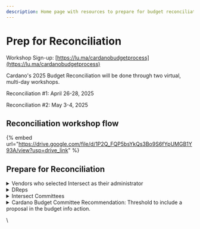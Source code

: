 ```yaml
---
description: Home page with resources to prepare for budget reconciliation
---
```


# Prep for Reconciliation

Workshop Sign-up: [https://lu.ma/cardanobudgetprocess](https://lu.ma/cardanobudgetprocess)

Cardano's 2025 Budget Reconciliation will be done through two virtual, multi-day workshops. &#x20;

Reconciliation #1: April 26-28, 2025

Reconciliation #2: May 3-4, 2025

## Reconciliation workshop flow

{% embed url="https://drive.google.com/file/d/1P2Q_FQP5bsYkQs3Bo9S6fYpUMGB1Y93A/view?usp=drive_link" %}

## Prepare for Reconciliation

<details>

<summary>Vendors who selected Intersect as their administrator</summary>

* Have all proposal edits done by April 24th at 5pm UTC. This is when the proposals will be exported for reconciliation workshop purposes and used to create soft proposal prioritization.

- Attend the workshops during the category relevant to your proposal(s) and finalization, if possible.
  * April 26th:  Marketing & Innovation, Governance Support
  * April 27th: Core, Research, No Category
  * April 28th: Finalization Across Categories
  * May 3:  All proposal categories
  * May 4:  Spillover proposal categories & Finalization across categories

* Monitor your emails from operational-services@intersectmbo.org.  Intersect will notify you of any changes debated by DReps. Responses should be shared back to this email, and will be summarized for the DReps in the next workshop day. If you do not respond by the time the workshop ends, DReps will decide based on the proposal as-is. Any proposals that do not get included in the first budget following April 28th will be carried into May 3-4.

</details>

<details>

<summary>DReps</summary>

* Add final comments and temp check in [Gov.Tools](https://gov.tools/budget_discussion) before April 24 at 5pm UTC.
  * The proposals, temp checks and comments will be exported at 5pm UTC to create soft proposal prioritization based on the aggregate proposal feedback. This prioritization will be the starting point for the reconciliation workshops.

- Pre-workshop homework:
  * Read all proposals, or at least all those of interest to you, in [Gov.Tools](https://gov.tools/budget_discussion).  TIME TO READ PROPOSALS WILL NOT BE PROVIDED DURING THE WORKSHOP.
  * [Review the summary provided by Intersect](current-proposals-analysis.md)
  * Identify any discussion points that you want to surface in the reconciliation workshop. Discussion points must be seconded by another DRep to be discussed. Discussion points should be focused:
    * The Budget Committee will determine a threshold (ex, % yes on a proposal) that determines if a proposal goes into a budget info action.  Discussion can be around whether a proposal should/should not be in the info action, comparison between proposals, and/or specific changes requested for a proposal.

* Attend the reconciliation workshops. THIS ALLOWS YOU TO ADD DISCUSSION POINTS AND DISCUSS WHICH PROPOSALS SHOULD GO INTO THE BUDGET INFO ACTION.

- If you cannot attend, reconciliation workshops, participate in polls asynchronously.
  * DReps who cannot attend are free to ask another DRep to bring their discussion point to the floor, and will still require a second from another DRep.
  * Workshop recordings will be available [here](https://youtube.com/playlist?list=PL0vPOqkVcEDeOXivs9bAd45gayqSTsiVE\&si=ZUTytuzeapM6cUz-).
  * Participate in polls generated throughout the reconciliation workshop. <mark style="background-color:yellow;">Voting tool URL and demo video forthcoming</mark>
    * Polls will remain open for all DReps until \~5hrs prior to the final workshop day of each cycle (April 28 and May 4).  Polls on the final workshop day (April 28 and May 4) will close on 12:59 UTC that day.
      * <mark style="background-color:yellow;">Exact Deadline for each poll forthcoming</mark>

</details>

<details>

<summary>Intersect Committees</summary>

* Secretaries must submit final comments on behalf of their committee in [Gov.Tools](https://gov.tools/budget_discussion) before April 24 at 5pm UTC. This is when the proposals will be exported for reconciliation workshop purposes and used to create soft proposal prioritization.

- Attend the reconciliation workshops to add your expert perspectives

* If your committee submitted a proposal, see "Expectations of Vendors" above

</details>

<details>

<summary>Cardano Budget Committee Recommendation: Threshold to include a proposal in the budget info action.</summary>

The Cardano Budget Committee decided on April 21st to provide a recommendation to DReps regarding the polling threshold used to determine which proposals are included in a Budget Info Action from Intersect.

A separate tool is being developed for budget reconciliation polling. Gov.Tool polls will be used to help prioritize proposals, but will not be used to directly determine which proposals go into a budget info action. The poll to determine which proposals will be included in a budget will take place during reconciliation workshops on April 26-28 and May 3-4. The polling tool will be available asynchronously.  Polls during the first reconciliation cycle (April 26-28) will be used to generate a budget info action.  Any proposals not included in this budget can be carried forward to the May 3-4 reconciliation cycle for further consideration.

Recommendation from the CBC.  Proposals to receive treasury funding will be included in Intersect’s budget info action if:

<mark style="color:blue;">Yes / (Yes + No) > 50% by participating DRep stake</mark>

<mark style="color:blue;">Abstention and non-participating stake do not impact the calculation.</mark>

This recommendation is aligned with the >50% threshold required for a budget info action to pass.   It balances the need to build off-chain consensus on the 2025 budget, thereby improving the likelihood that it will pass, while not removing any decision-making authority from the DReps. The CBC felt that the threshold can safely be set to >50% of the participating stake because two official decisions must still follow - an on-chain vote on the budget and on-chain votes for each treasury withdrawal to distribute any of the funds earmarked in the budget. Furthermore, Treasury withdrawals can only pass with a > 67% approval of DReps.&#x20;

In summary, this threshold will provide a strong indicator of what the community wants to see in a budget while not unnecessarily stalling progress or causing further voting fatigue in DReps.

What this means for proposals:

During each reconciliation cycle, proposals will be reviewed based on prioritization that reflects community sentiment gathered in Gov.Tools up until April 24th. This summary and prioritization will be presented to DReps during the reconciliation process. DReps will discuss prioritized proposals in each category and be asked to submit a poll with their opinion. This poll will be in a new Hydra-based voting tool. If your proposal passes the above-recommended threshold and specifies Intersect as the administrator, Intersect will include it in their budget information action. &#x20;

Two reconciliation cycles are planned for 2025.  Suppose your proposal doesn’t pass the threshold in the first reconciliation cycle. In that case, this does not mean your proposal is unsuitable for the budget, or that it cannot be funded through Intersect’s budget process. If you believe your proposal is ideal for Cardano Treasury funding, DReps are likely to review it in the second reconciliation cycle. Alternatively, the DReps may determine that the proposal should be routed through a more suitable funding mechanism. One familiar route could be Catalyst (pending DRep agreement to fund Catalyst in the 2025 budget) for small innovation proposals. There are also several other proposals for treasury funding to create a secondary funding mechanism, such as the Builder DAO, RareEvo events, and Future Governance Workstreams proposals. As with Catalyst, these proposals are pending DRep approval for funding; however, any successful proposals will provide additional avenues for funding.

Outside of Intersect’s budget process, Cardano’s permissionless network affords every ada holder the opportunity to propose funding requests to DReps on-chain at any time (as long as an approved Net-Change-Limit is in effect).&#x20;

Join us for reconciliation workshops to hear final questions and feedback on your proposals from DReps.  Register here: [https://lu.ma/cardanobudgetprocess](https://lu.ma/cardanobudgetprocess)

</details>

\
